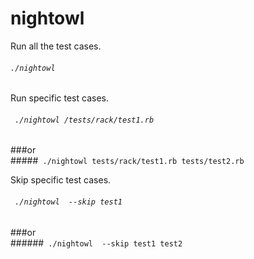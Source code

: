 # nightowl


Run all the test cases.

###### ``` ./nightowl ```


Run specific test cases.

###### ``` ./nightowl /tests/rack/test1.rb```
###or  
#####``` ./nightowl tests/rack/test1.rb tests/test2.rb```


Skip specific test cases.

###### ``` ./nightowl  --skip test1```
###or  
######``` ./nightowl  --skip test1 test2```
